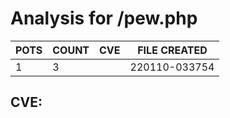 # Analysis for /pew.php
| POTS | COUNT | CVE | FILE CREATED |
|---|---|---|---|
| 1 | 3 | | 220110-033754 |

## CVE: 